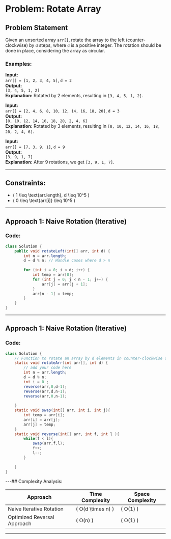 # Problem: Rotate Array

## Problem Statement
Given an unsorted array `arr[]`, rotate the array to the left (counter-clockwise) by `d` steps, where `d` is a positive integer. The rotation should be done in place, considering the array as circular.

### Examples:

**Input:**  
`arr[] = [1, 2, 3, 4, 5]`, `d = 2`  
**Output:**  
`[3, 4, 5, 1, 2]`  
**Explanation:** Rotated by 2 elements, resulting in `[3, 4, 5, 1, 2]`.

**Input:**  
`arr[] = [2, 4, 6, 8, 10, 12, 14, 16, 18, 20]`, `d = 3`  
**Output:**  
`[8, 10, 12, 14, 16, 18, 20, 2, 4, 6]`  
**Explanation:** Rotated by 3 elements, resulting in `[8, 10, 12, 14, 16, 18, 20, 2, 4, 6]`.

**Input:**  
`arr[] = [7, 3, 9, 1]`, `d = 9`  
**Output:**  
`[3, 9, 1, 7]`  
**Explanation:** After 9 rotations, we get `[3, 9, 1, 7]`.

---

## Constraints:
- \( 1 \leq \text{arr.length}, d \leq 10^5 \)
- \( 0 \leq \text{arr[i]} \leq 10^5 \)

---

## Approach 1: Naive Rotation (Iterative)
### Code:
```java
class Solution {
    public void rotateLeft(int[] arr, int d) {
        int n = arr.length;
        d = d % n; // Handle cases where d > n
        
        for (int i = 0; i < d; i++) {
            int temp = arr[0];
            for (int j = 0; j < n - 1; j++) {
                arr[j] = arr[j + 1];
            }
            arr[n - 1] = temp;
        }
    }
}
```
---

## Approach 1: Naive Rotation (Iterative)
### Code:
```java
class Solution {
    // Function to rotate an array by d elements in counter-clockwise direction.
    static void rotateArr(int arr[], int d) {
        // add your code here
        int n = arr.length;
        d = d % n;
        int i = 0 ;
        reverse(arr,0,d-1);
        reverse(arr,d,n-1);
        reverse(arr,0,n-1);
        
    }
    static void swap(int[] arr, int i, int j){
        int temp = arr[i];
        arr[i] = arr[j];
        arr[j] = temp;
    }
    static void reverse(int[] arr, int f, int l ){
        while(f < l){
            swap(arr,f,l);
            f++;
            l--;
        }
        
    }
}
```
---## Complexity Analysis:

| **Approach**                  | **Time Complexity** | **Space Complexity** |
|-------------------------------|----------------------|-----------------------|
| Naive Iterative Rotation       | \( O(d \times n) \)  | \( O(1) \)            |
| Optimized Reversal Approach    | \( O(n) \)           | \( O(1) \)            |
---


